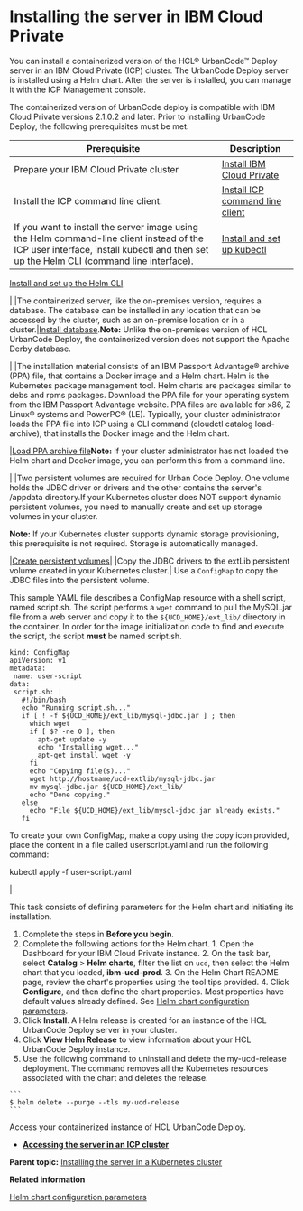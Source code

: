 # Installing the server in IBM Cloud Private

You can install a containerized version of the HCL® UrbanCode™ Deploy server in an IBM Cloud Private \(ICP\) cluster. The UrbanCode Deploy server is installed using a Helm chart. After the server is installed, you can manage it with the ICP Management console.

The containerized version of UrbanCode deploy is compatible with IBM Cloud Private versions 2.1.0.2 and later. Prior to installing UrbanCode Deploy, the following prerequisites must be met.

|Prerequisite|Description|
|------------|-----------|
|Prepare your IBM Cloud Private cluster|[Install IBM Cloud Private](https://www.ibm.com/support/knowledgecenter/SSBS6K_3.1.0/kc_welcome_containers.html)|
|Install the ICP command line client.|[Install ICP command line client](https://www.ibm.com/support/knowledgecenter/SSBS6K_3.1.0/manage_cluster/install_cli.html)|
|If you want to install the server image using the Helm command-line client instead of the ICP user interface, install kubectl and then set up the Helm CLI \(command line interface\).| [Install and set up kubectl](https://kubernetes.io/docs/tasks/tools/install-kubectl/)

 [Install and set up the Helm CLI](https://www.ibm.com/support/knowledgecenter/SSBS6K_3.1.0/app_center/create_helm_cli.html)

 |
|The containerized server, like the on-premises version, requires a database. The database can be installed in any location that can be accessed by the cluster, such as an on-premise location or in a cluster.|[Install database](https://www.ibm.com/support/knowledgecenter/SS4GSP_7.0.0/com.ibm.udeploy.install.doc/topics/DBinstall.html).**Note:** Unlike the on-premises version of HCL UrbanCode Deploy, the containerized version does not support the Apache Derby database.

|
|The installation material consists of an IBM Passport Advantage® archive \(PPA\) file, that contains a Docker image and a Helm chart. Helm is the Kubernetes package management tool. Helm charts are packages similar to debs and rpms packages. Download the PPA file for your operating system from the IBM Passport Advantage website. PPA files are available for x86, Z Linux® systems and PowerPC® \(LE\). Typically, your cluster administrator loads the PPA file into ICP using a CLI command \(cloudctl catalog load-archive\), that installs the Docker image and the Helm chart.

|[Load PPA archive file](https://www.ibm.com/support/knowledgecenter/en/SSBS6K_3.1.0/manage_cluster/cli_catalog_commands.html#load-archive)**Note:** If your cluster administrator has not loaded the Helm chart and Docker image, you can perform this from a command line.

|
|Two persistent volumes are required for Urban Code Deploy. One volume holds the JDBC driver or drivers and the other contains the server's /appdata directory.If your Kubernetes cluster does NOT support dynamic persistent volumes, you need to manually create and set up storage volumes in your cluster.

**Note:** If your Kubernetes cluster supports dynamic storage provisioning, this prerequisite is not required. Storage is automatically managed.

|[Create persistent volumes](https://www.ibm.com/support/knowledgecenter/SSBS6K_3.1.0/manage_cluster/create_volume.html)|
|Copy the JDBC drivers to the extLib persistent volume created in your Kubernetes cluster.| Use a `ConfigMap` to copy the JDBC files into the persistent volume.

 This sample YAML file describes a ConfigMap resource with a shell script, named script.sh. The script performs a `wget` command to pull the MySQL.jar file from a web server and copy it to the `${UCD_HOME}/ext_lib/` directory in the container. In order for the image initialization code to find and execute the script, the script **must** be named script.sh.

 ```
kind: ConfigMap
apiVersion: v1
metadata:
  name: user-script
data:
  script.sh: |
    #!/bin/bash
    echo "Running script.sh..."
    if [ ! -f ${UCD_HOME}/ext_lib/mysql-jdbc.jar ] ; then
      which wget
      if [ $? -ne 0 ]; then
        apt-get update -y
        echo "Installing wget..."
        apt-get install wget -y
      fi
      echo "Copying file(s)..."    
      wget http://hostname/ucd-extlib/mysql-jdbc.jar
      mv mysql-jdbc.jar ${UCD_HOME}/ext_lib/
      echo "Done copying."
    else
      echo "File ${UCD_HOME}/ext_lib/mysql-jdbc.jar already exists."
    fi

```

 To create your own ConfigMap, make a copy using the copy icon provided, place the content in a file called userscript.yaml and run the following command:

 kubectl apply -f user-script.yaml

 |

This task consists of defining parameters for the Helm chart and initiating its installation.

1.   Complete the steps in **Before you begin**. 
2.   Complete the following actions for the Helm chart. 
    1.   Open the Dashboard for your IBM Cloud Private instance. 
    2.   On the task bar, select **Catalog** \> **Helm charts**, filter the list on `ucd`, then select the Helm chart that you loaded, **ibm-ucd-prod**. 
    3.   On the Helm Chart README page, review the chart's properties using the tool tips provided.
    4.   Click **Configure**, and then define the chart properties. Most properties have default values already defined. See [Helm chart configuration parameters](docker_helmparametersdita.md#).
3.   Click **Install**. A Helm release is created for an instance of the HCL UrbanCode Deploy server in your cluster.
4.   Click **View Helm Release** to view information about your HCL UrbanCode Deploy instance. 
5.   Use the following command to uninstall and delete the my-ucd-release deployment. The command removes all the Kubernetes resources associated with the chart and deletes the release. 

    ```
    $ helm delete --purge --tls my-ucd-release
    ```


Access your containerized instance of HCL UrbanCode Deploy.

-   **[Accessing the server in an ICP cluster](../../com.udeploy.install.doc/topics/docker_run.md)**  


**Parent topic:** [Installing the server in a Kubernetes cluster](../../com.udeploy.install.doc/topics/docker_cloud_over.md)

**Related information**  


[Helm chart configuration parameters](docker_helmparametersdita.md#)


